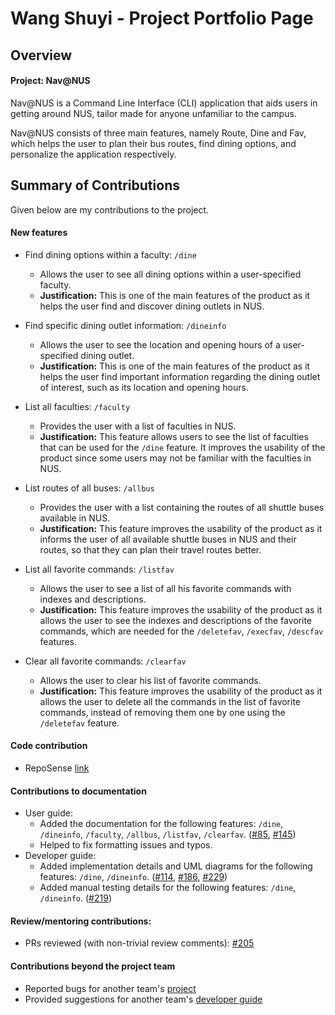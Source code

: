 # Wang Shuyi - Project Portfolio Page

## Overview
#### Project: Nav@NUS
Nav@NUS is a Command Line Interface (CLI) application that aids users in getting around NUS, tailor made for anyone 
unfamiliar to the campus. 

Nav@NUS consists of three main features, namely Route, Dine and Fav, which helps the user to 
plan their bus routes, find dining options, and personalize the application respectively.

## Summary of Contributions
Given below are my contributions to the project.

#### New features 
* Find dining options within a faculty: `/dine`
    + Allows the user to see all dining options within a user-specified faculty.
    + **Justification:** This is one of the main features of the product as it helps the user find and discover dining 
    outlets in NUS. 
    
* Find specific dining outlet information: `/dineinfo`
    + Allows the user to see the location and opening hours of a user-specified dining outlet.
    + **Justification:** This is one of the main features of the product as it helps the user find important information 
    regarding the dining outlet of interest, such as its location and opening hours.
    
* List all faculties: `/faculty`
    + Provides the user with a list of faculties in NUS.
    + **Justification:** This feature allows users to see the list of faculties that can be used for the `/dine` 
    feature. It improves the usability of the product since some users may not be familiar with the faculties in NUS.

* List routes of all buses: `/allbus`
    + Provides the user with a list containing the routes of all shuttle buses available in NUS.
    + **Justification:** This feature improves the usability of the product as it informs the user of all available 
    shuttle buses in NUS and their routes, so that they can plan their travel routes better.

* List all favorite commands: `/listfav`
    + Allows the user to see a list of all his favorite commands with indexes and descriptions.
    + **Justification:** This feature improves the usability of the product as it allows the user to see the indexes 
    and descriptions of the favorite commands, which are needed for the `/deletefav`, `/execfav`, `/descfav` features.

* Clear all favorite commands: `/clearfav`
    + Allows the user to clear his list of favorite commands.
    + **Justification:** This feature improves the usability of the product as it allows the user to delete all the 
    commands in the list of favorite commands, instead of removing them one by one using the `/deletefav` feature.

#### Code contribution
* RepoSense [link](https://nus-cs2113-ay2021s1.github.io/tp-dashboard/#breakdown=true&search=F14-3&sort=groupTitle&sortWithin=title&since=2020-09-27&timeframe=commit&mergegroup=&groupSelect=groupByRepos&checkedFileTypes=docs~functional-code~test-code~other&tabOpen=true&tabType=authorship&tabAuthor=mrwsy1&tabRepo=AY2021S1-CS2113T-F14-3%2Ftp%5Bmaster%5D&authorshipIsMergeGroup=false&authorshipFileTypes=docs~functional-code~test-code)

#### Contributions to documentation
* User guide:
    + Added the documentation for the following features: `/dine`, `/dineinfo`, `/faculty`, `/allbus`, `/listfav`, 
    `/clearfav`. ([#85](https://github.com/AY2021S1-CS2113T-F14-3/tp/pull/85), [#145](https://github.com/AY2021S1-CS2113T-F14-3/tp/pull/145))
    + Helped to fix formatting issues and typos.
* Developer guide:
    + Added implementation details and UML diagrams for the following features: `/dine`, `/dineinfo`. ([#114](https://github.com/AY2021S1-CS2113T-F14-3/tp/pull/114), [#186](https://github.com/AY2021S1-CS2113T-F14-3/tp/pull/186), [#229](https://github.com/AY2021S1-CS2113T-F14-3/tp/pull/229))
    + Added manual testing details for the following features: `/dine`, `/dineinfo`. ([#219](https://github.com/AY2021S1-CS2113T-F14-3/tp/pull/219))

#### Review/mentoring contributions:
* PRs reviewed (with non-trivial review comments): [#205](https://github.com/AY2021S1-CS2113T-F14-3/tp/pull/205)

#### Contributions beyond the project team
* Reported bugs for another team's [project](https://github.com/mrwsy1/ped/issues)
* Provided suggestions for another team's [developer guide](https://github.com/nus-cs2113-AY2021S1/tp/pull/50/files/8633eb176251c1920fbfc15b46c51d59c7ef1e4d)
